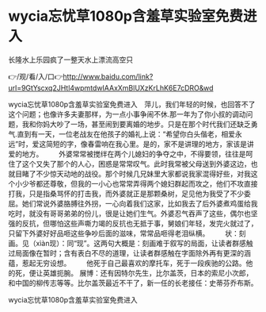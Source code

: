 # wycia忘忧草1080p含羞草实验室免费进入
长隆水上乐园疯了一整天水上漂流高空只

👉/观/看/入/口👉http://www.baidu.com/link?url=9GtYscxq2JHtl4wpmtdwIAAxXmBlUXzKrLhK6E7cDRO&wd

wycia忘忧草1080p含羞草实验室免费进入　萍儿，我们年轻的时候，也回答不了这个问题；也像许多夫妻那样，为一点小事争闹不休.那一年为了你小叔的调动问题，我和你妈大吵了一场，甚至闹到要离婚的地步。只是在那个时代我们还缺乏勇气.直到有一天，一位老战友在他孩子的婚礼上说：“希望你白头偕老，相爱永远”时，爱这简短的字，像春雷响在我心里。是的，家不是讲理的地方，家该是讲爱的地方。
　　外婆常常被搅绊在两个儿媳妇的争夺之中，不得要领，往往是呵住了这个又失了那个的人心，困惑是常常叹气。此时我常被父母送到外婆这边，也就目睹了不少惊天动地的战役。那个时候几兄妹里大家都说我家混得好些，对我这个小少爷都还尊敬，但我的一小心也常常弄得两个媳妇群起而攻之，他们不攻直接打我，只是指桑骂怀的打击我，而外婆就正是那颗桑树，足见他为我受了不少委屈。她们常说外婆胳膊往外拐，一心向着我们这家，比如我去了后外婆煮鸡蛋给我吃时，就没有哥哥弟弟的份儿，很是让她们生气。外婆忍气吞声了这些，偶尔也坚强的反抗，但哪怕这些声嘶力竭的反抗也无抵于事，舅娘们年轻，发完火就过了，只留下外婆好好品咂这些争吵后面的滋味，常常品咂得老泪纵横。
　　状：刻画。见（xìàn现）：同“现”。这两句大概是：刻画难于叙写的局面，让读者群感触过局面像在暂时；含有表白不尽的道理，让读者群感触在字面除外再有更深的涵蕴，惹起无穷设想。
　　他死于自己最喜欢的摩托车，死于一段疾驰的公路。他的死，便让英雄扼腕。
展博：还有因特尔先生，比尔盖茨，日本的索尼小次郎，和中国的柳传志等等。比尔盖茨最近不干了，新一任的长老接任：史蒂芬乔布斯。

wycia忘忧草1080p含羞草实验室免费进入
